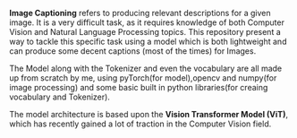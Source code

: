 <B>Image Captioning</B> refers to producing relevant descriptions for a given image. It is a very difficult task, as it requires knowledge of both Computer Vision and Natural Language Processing topics. This repository present a way to tackle this specific task using a model which is both lightweight and can produce some decent captions (most of the times) for Images. 

The Model along with the Tokenizer and even the vocabulary are all made up from scratch by me, using pyTorch(for model),opencv and numpy(for image processing) and some basic built in python libraries(for creaing vocabulary and Tokenizer).

The model architecture is based upon the <B>Vision Transformer Model (ViT)</B>, which has recently gained a lot of traction in the Computer Vision field.



